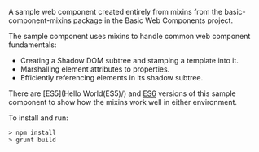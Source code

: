 A sample web component created entirely from mixins from the
basic-component-mixins package in the Basic Web Components project.

The sample component uses mixins to handle common web component fundamentals:
* Creating a Shadow DOM subtree and stamping a template into it.
* Marshalling element attributes to properties.
* Efficiently referencing elements in its shadow subtree.

There are [ES5](Hello World\(ES5\)/) and [ES6](src/GreetElement.js) versions of
this sample component to show how the mixins work well in either environment.

To install and run:

    > npm install
    > grunt build
